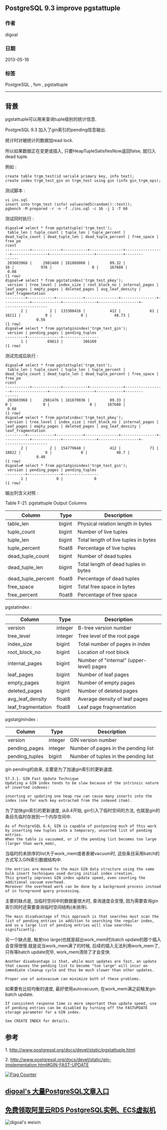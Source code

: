 ## PostgreSQL 9.3 improve pgstattuple  
                                        
### 作者                                           
digoal                                   
                                    
### 日期                                                                                                       
2013-05-16                                 
                                       
### 标签                                    
PostgreSQL , fsm , pgstattuple             
                                                                                                          
----                                                                                                    
                                                                                                             
## 背景      
pgstattuple可以用来查询tuple级别的统计信息.   
  
PostgreSQL 9.3 加入了gin索引的pending信息输出.   
  
统计时对被统计的数据加read lock.   
  
所以如果数据正在变更或插入, 只要HeapTupleSatisfiesNow返回false, 就归入dead tuple.   
  
例如 :   
  
```  
create table trgm_test(id serial4 primary key, info text);   
create index trgm_test_gin on trgm_test using gin (info gin_trgm_ops);  
```  
  
测试脚本 :   
  
```  
vi ins.sql  
insert into trgm_test (info) values(md5(random()::text));  
pgbench -M prepared -r -n -f ./ins.sql -c 16 -j 1 -T 60  
```  
  
测试同时执行 :   
  
```  
digoal=# select * from pgstattuple('trgm_test');  
 table_len | tuple_count | tuple_len | tuple_percent | dead_tuple_count | dead_tuple_len | dead_tuple_percent | free_space | free_pe  
rcent   
-----------+-------------+-----------+---------------+------------------+----------------+--------------------+------------+--------  
------  
 203603968 |     2981460 | 181869060 |         89.32 |               16 |            976 |                  0 |     167688 |          
 0.08  
(1 row)  
digoal=# select * from pgstatindex('trgm_test_pkey');  
 version | tree_level | index_size | root_block_no | internal_pages | leaf_pages | empty_pages | deleted_pages | avg_leaf_density |   
leaf_fragmentation   
---------+------------+------------+---------------+----------------+------------+-------------+---------------+------------------+-  
-------------------  
       2 |          2 |  133308416 |           412 |             61 |      16211 |           0 |             0 |            48.73 |   
              0.56  
(1 row)  
digoal=# select * from pgstatginindex('trgm_test_gin');  
 version | pending_pages | pending_tuples   
---------+---------------+----------------  
       1 |         69813 |         386169  
(1 row)  
```  
  
测试完成后执行 :   
  
```  
digoal=# select * from pgstattuple('trgm_test');  
 table_len | tuple_count | tuple_len | tuple_percent | dead_tuple_count | dead_tuple_len | dead_tuple_percent | free_space | free_pe  
rcent   
-----------+-------------+-----------+---------------+------------------+----------------+--------------------+------------+--------  
------  
 203603968 |     2981476 | 181870036 |         89.33 |                0 |              0 |                  0 |     167688 |          
 0.08  
(1 row)  
digoal=# select * from pgstatindex('trgm_test_pkey');  
 version | tree_level | index_size | root_block_no | internal_pages | leaf_pages | empty_pages | deleted_pages | avg_leaf_density |   
leaf_fragmentation   
---------+------------+------------+---------------+----------------+------------+-------------+---------------+------------------+-  
-------------------  
       2 |          2 |  154779648 |           412 |             71 |      18822 |           0 |             0 |             48.7 |   
              0.48  
(1 row)  
digoal=# select * from pgstatginindex('trgm_test_gin');  
 version | pending_pages | pending_tuples   
---------+---------------+----------------  
       1 |             0 |              0  
(1 row)  
```  
  
输出列含义对照 :   
  
Table F-21. pgstattuple Output Columns  
  
Column|	Type|	Description  
---|---|---  
table_len|	bigint|	Physical relation length in bytes  
tuple_count|	bigint|	Number of live tuples  
tuple_len|	bigint|	Total length of live tuples in bytes  
tuple_percent|	float8|	Percentage of live tuples  
dead_tuple_count|	bigint|	Number of dead tuples  
dead_tuple_len|	bigint|	Total length of dead tuples in bytes  
dead_tuple_percent|	float8|	Percentage of dead tuples  
free_space|	bigint|	Total free space in bytes  
free_percent|	float8|	Percentage of free space  
  
  
pgstatindex :   
  
  
Column|	Type|	Description  
---|---|---  
version|	integer|	B-tree version number  
tree_level|	integer|	Tree level of the root page  
index_size|	bigint|	Total number of pages in index  
root_block_no|	bigint|	Location of root block  
internal_pages|	bigint|	Number of "internal" (upper-level) pages  
leaf_pages|	bigint|	Number of leaf pages  
empty_pages|	bigint|	Number of empty pages  
deleted_pages|	bigint|	Number of deleted pages  
avg_leaf_density|	float8|	Average density of leaf pages  
leaf_fragmentation|	float8|	Leaf page fragmentation  
  
  
pgstatginindex :   
  
  
Column|	Type|	Description  
---|---|---  
version|	integer|	GIN version number  
pending_pages|	integer|	Number of pages in the pending list  
pending_tuples|	bigint|	Number of tuples in the pending list  
  
gin pending的由来, 主要是为了加速gin索引的更新速度.   
  
```  
57.3.1. GIN Fast Update Technique  
Updating a GIN index tends to be slow because of the intrinsic nature of inverted indexes:   
  
inserting or updating one heap row can cause many inserts into the index (one for each key extracted from the indexed item).   
```  
  
为了加快gin索引的更新速度, 从8.4开始, gin引入了临时空间的方法, 也就是gin的条目先临时存放到一个内存空间中.  
  
```  
As of PostgreSQL 8.4, GIN is capable of postponing much of this work by inserting new tuples into a temporary, unsorted list of pending entries.   
When the table is vacuumed, or if the pending list becomes too large (larger than work_mem),   
```  
  
当临时的未排序的list大于work_mem或者表被vacuum时, 这些条目采用batch的方式写入GIN索引数据结构中.  
  
```  
the entries are moved to the main GIN data structure using the same bulk insert techniques used during initial index creation.   
This greatly improves GIN index update speed, even counting the additional vacuum overhead.   
Moreover the overhead work can be done by a background process instead of in foreground query processing.  
```  
  
主要的缺点是, 当临时空间中的数据量很大时, 查询速度会变慢, 因为需要查询gin索引同时还需要查询临时空间结构(未排序).   
  
```  
The main disadvantage of this approach is that searches must scan the list of pending entries in addition to searching the regular index, and so a large list of pending entries will slow searches significantly.   
```  
  
另一个缺点是, 触发too large(也就是超出work_mem时)batch update的那个插入会变得很慢.就是说当work_mem满了的时候, 后续的插入无法利用work_mem了, 只有等batch update完毕, work_mem清除了才会变快.  
  
```  
Another disadvantage is that, while most updates are fast, an update that causes the pending list to become "too large" will incur an immediate cleanup cycle and thus be much slower than other updates.   
  
Proper use of autovacuum can minimize both of these problems.  
```  
  
如果要有比较均衡的速度, 最好使用autovacuum, 在work_mem满之前触发gin batch update.  
  
```  
If consistent response time is more important than update speed, use of pending entries can be disabled by turning off the FASTUPDATE storage parameter for a GIN index.   
  
See CREATE INDEX for details.  
```  
  
## 参考  
1\. http://www.postgresql.org/docs/devel/static/pgstattuple.html  
  
2\. http://www.postgresql.org/docs/devel/static/gin-implementation.html#GIN-FAST-UPDATE  
  
<a rel="nofollow" href="http://info.flagcounter.com/h9V1"  ><img src="http://s03.flagcounter.com/count/h9V1/bg_FFFFFF/txt_000000/border_CCCCCC/columns_2/maxflags_12/viewers_0/labels_0/pageviews_0/flags_0/"  alt="Flag Counter"  border="0"  ></a>  
  
  
  
  
  
  
## [digoal's 大量PostgreSQL文章入口](https://github.com/digoal/blog/blob/master/README.md "22709685feb7cab07d30f30387f0a9ae")
  
  
## [免费领取阿里云RDS PostgreSQL实例、ECS虚拟机](https://free.aliyun.com/ "57258f76c37864c6e6d23383d05714ea")
  
  
![digoal's weixin](../pic/digoal_weixin.jpg "f7ad92eeba24523fd47a6e1a0e691b59")
  
